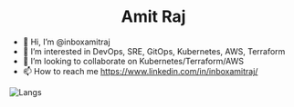 
   <h1 align="center">Amit Raj</h1>  

- 👋 Hi, I’m @inboxamitraj
- 👀 I’m interested in DevOps, SRE, GitOps, Kubernetes, AWS, Terraform
- 💞️ I’m looking to collaborate on Kubernetes/Terraform/AWS
- 📫 How to reach me https://www.linkedin.com/in/inboxamitraj/  

![Langs](https://github-readme-stats.vercel.app/api/top-langs/?username=inboxamitraj&layout=compact&hide=html,css)

<!---
inboxamitraj/inboxamitraj is a ✨ special ✨ repository because its `README.md` (this file) appears on your GitHub profile.
You can click the Preview link to take a look at your changes.
--->

